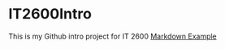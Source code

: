 # IT2600Intro
This is my Github intro project for IT 2600
[Markdown Example](https://github.com/leeoffir/IT2600Intro/blob/master/markdown.md)
